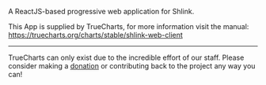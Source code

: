 A ReactJS-based progressive web application for Shlink.

This App is supplied by TrueCharts, for more information visit the manual: https://truecharts.org/charts/stable/shlink-web-client

---

TrueCharts can only exist due to the incredible effort of our staff.
Please consider making a [donation](https://truecharts.org/docs/about/sponsor) or contributing back to the project any way you can!

